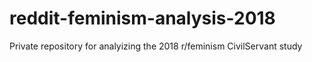 # reddit-feminism-analysis-2018
Private repository for analyizing the 2018 r/feminism CivilServant study
